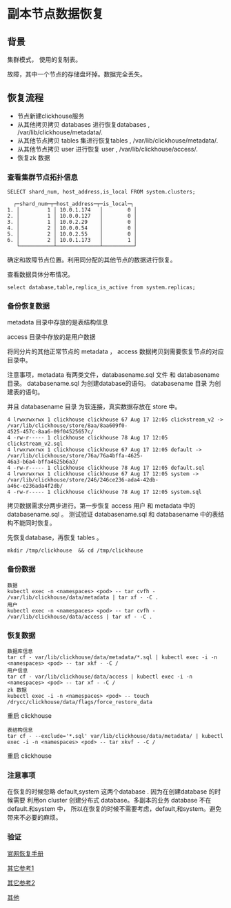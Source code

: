 # 副本节点数据恢复

## 背景

集群模式， 使用的复制表。

故障，其中一个节点的存储盘坏掉。数据完全丢失。

## 恢复流程

- 节点新建clickhouse服务
- 从其他拷贝拷贝 databases 进行恢复databases ,  /var/lib/clickhouse/metadata/.
- 从其他节点拷贝 tables 集进行恢复tables ,  /var/lib/clickhouse/metadata/.
- 从其他节点拷贝 user 进行恢复 user ,  /var/lib/clickhouse/access/.
- 恢复zk 数据 

### 查看集群节点拓扑信息
```
SELECT shard_num, host_address,is_local FROM system.clusters;

  ┌─shard_num─┬─host_address─┬─is_local─┐
1. │         1 │ 10.0.1.174   │        0 │
2. │         1 │ 10.0.0.127   │        0 │
3. │         1 │ 10.0.2.29    │        0 │
4. │         2 │ 10.0.0.54    │        0 │
5. │         2 │ 10.0.2.55    │        0 │
6. │         2 │ 10.0.1.173   │        1 │
   └───────────┴──────────────┴──────────┘
```

确定和故障节点位置。利用同分配的其他节点的数据进行恢复。

查看数据具体分布情况。
```
select database,table,replica_is_active from system.replicas;
```

### 备份恢复数据

metadata 目录中存放的是表结构信息

access 目录中存放的是用户数据

将同分片的其他正常节点的 metadata ， access 数据拷贝到需要恢复节点的对应目录中。

注意事项，metadata 有两类文件，databasename.sql 文件 和 databasename 目录。 databasename.sql 为创建database的语句。  databasename 目录 为创建表的语句。

并且 databasename 目录 为软连接，真实数据存放在 store 中。
```
4 lrwxrwxrwx 1 clickhouse clickhouse 67 Aug 17 12:05 clickstream_v2 -> /var/lib/clickhouse/store/8aa/8aa609f0-
4525-457c-8aa6-09f04525657c/
4 -rw-r----- 1 clickhouse clickhouse 78 Aug 17 12:05 clickstream_v2.sql
4 lrwxrwxrwx 1 clickhouse clickhouse 67 Aug 17 12:05 default -> /var/lib/clickhouse/store/76a/76a4bffa-4625-
46a3-b6a4-bffa4625b6a3/
4 -rw-r----- 1 clickhouse clickhouse 78 Aug 17 12:05 default.sql
4 lrwxrwxrwx 1 clickhouse clickhouse 67 Aug 17 12:05 system -> /var/lib/clickhouse/store/246/246ce236-ada4-42db-
a46c-e236ada4f2db/
4 -rw-r----- 1 clickhouse clickhouse 78 Aug 17 12:05 system.sql
```
拷贝数据需求分两步进行。第一步恢复 access 用户 和 metadata 中的 databasename.sql 。 测试验证 databasename.sql  和 databasename 中的表结构不能同时恢复。

先恢复database，再恢复 tables 。  

```
mkdir /tmp/clickhouse  && cd /tmp/clickhouse
```

### 备份数据 
```
数据
kubectl exec -n <namespaces> <pod> -- tar cvfh - /var/lib/clickhouse/data/metadata | tar xf - -C .
用户
kubectl exec -n <namespaces> <pod> -- tar cvfh - /var/lib/clickhouse/data/access | tar xf - -C .
```


### 恢复数据
```
数据库信息
tar cf - var/lib/clickhouse/data/metadata/*.sql | kubectl exec -i -n <namespaces> <pod> -- tar xkf - -C /
用户信息
tar cf - var/lib/clickhouse/data/access | kubectl exec -i -n <namespaces> <pod> -- tar xf - -C /
zk 数据 
kubectl exec -i -n <namespaces> <pod> -- touch /drycc/clickhouse/data/flags/force_restore_data
```
重启 clickhouse

```
表结构信息
tar cf - --exclude='*.sql' var/lib/clickhouse/data/metadata/ | kubectl exec -i -n <namespaces> <pod> -- tar xkvf - -C /
```
重启 clickhouse


### 注意事项
 在恢复的时候忽略 default,system 这两个database . 因为在创建database 的时候需要 利用on cluster 创建分布式 database。多副本的业务 database 不在default.和system 中， 所以在恢复的时候不需要考虑，default,和system。避免带来不必要的麻烦。

### 验证

[官网恢复手册](https://clickhouse.com/docs/en/engines/table-engines/mergetree-family/replication#recovery-after-complete-data-loss)

[其它参考1](https://kb.altinity.com/altinity-kb-setup-and-maintenance/recovery-after-complete-data-loss/)

[其它参考2](https://medium.com/@dimakorp/data-rescue-how-we-recovered-clickhouse-after-one-of-three-nodes-failed-f3b81ec65c5)

[其他](https://zhuanlan.zhihu.com/p/702755018)